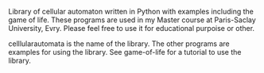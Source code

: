 Library of cellular automaton written in Python with examples including the game of life.
These programs are used in my Master course at Paris-Saclay University, Evry.
Please feel free to use it for educational purpoise or other.

celllularautomata is the name of the library. The other programs are examples for using the library.
See game-of-life for a tutorial to use the library.
